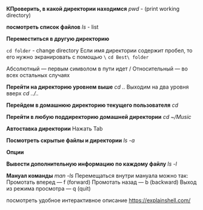 **КПроверить, в какой директории находимся**
*pwd* - (print working directory)

**посмотреть список файлов**
*ls* - list

**Переместиться в другую директорию**

`cd folder` - change directory
Если имя директории содержит пробел, то его нужно экранировать с помощью `\`
`cd Best\ folder`

Абсолютный — первым символом в пути идет /
Относительный — во всех остальных случаях

**Перейти на директорию уровнем выше**
*cd ..*
Выходим на два уровня вверх
*cd ../..*

**Перейдем в домашнюю директорию текущего пользователя**
*cd*

**Перейти в любую поддиректорию домашней директории**
*cd ~/Music*

**Автоставка директории**
Нажать Tab

**Посмотреть скрытые файлы и директории**
*ls -a*

**Опции**

**Вывести дополнительную информацию по каждому файлу**
*ls -l*

**Мануал команды**
*man -ls* 
Перемещаться внутри мануала можно так:
Промотать вперед — f (forward)
Промотать назад — b (backward)
Выход из режима просмотра — q (quit)

посмотреть удобное интерактивное описание  https://explainshell.com/
